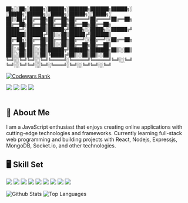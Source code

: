 ```
██╗░░██╗░█████╗░██████╗░███████╗███████╗██████╗░  ░█████╗░██████╗░░█████╗░██████╗░░█████╗░
██║░██╔╝██╔══██╗██╔══██╗██╔════╝██╔════╝██╔══██╗  ██╔══██╗██╔══██╗██╔══██╗██╔══██╗██╔══██╗
█████═╝░███████║██████╦╝█████╗░░█████╗░░██████╔╝  ███████║██████╔╝██║░░██║██████╔╝███████║
██╔═██╗░██╔══██║██╔══██╗██╔══╝░░██╔══╝░░██╔══██╗  ██╔══██║██╔══██╗██║░░██║██╔══██╗██╔══██║
██║░╚██╗██║░░██║██████╦╝███████╗███████╗██║░░██║  ██║░░██║██║░░██║╚█████╔╝██║░░██║██║░░██║
╚═╝░░╚═╝╚═╝░░╚═╝╚═════╝░╚══════╝╚══════╝╚═╝░░╚═╝  ╚═╝░░╚═╝╚═╝░░╚═╝░╚════╝░╚═╝░░╚═╝╚═╝░░╚═╝
```

<a href="https://www.codewars.com/users/kabeer05" target="_blank"><img src="https://www.codewars.com/users/kabeer05/badges/large" alt="Codewars Rank" /></a>

<div>
    <a href="https://www.linkedin.com/in/kabeerarora05/" target="_blank"><img src="https://img.shields.io/badge/linkedin-%230077B5.svg?style=for-the-badge&logo=linkedin&logoColor=white" /></a>
    <a href="https://twitter.com/KabeerArora9" target="_blank"><img src="https://img.shields.io/badge/Twitter-%231DA1F2.svg?style=for-the-badge&logo=Twitter&logoColor=white" /></a>
    <a href="https://stackoverflow.com/users/16839859/mennis" target="_blank"><img src="https://img.shields.io/badge/-Stackoverflow-FE7A16?style=for-the-badge&logo=stack-overflow&logoColor=white" /></a>
    <a href="mailto:kabeerarora05@gmail.com"><img src="https://img.shields.io/badge/Gmail-D14836?style=for-the-badge&logo=gmail&logoColor=white" /></a>
</div>

<br/>

## 🤵 About Me

<p>I am a JavaScript enthusiast that enjoys creating online applications with cutting-edge technologies and frameworks. Currently learning full-stack web programming and building projects with React, Nodejs, Expressjs, MongoDB, Socket.io, and other technologies.</p>

## 🖥️ Skill Set

<div>
    <img src="https://img.shields.io/badge/javascript-%23323330.svg?style=for-the-badge&logo=javascript&logoColor=%23F7DF1E" />
    <img src="https://img.shields.io/badge/typescript-%23007ACC.svg?style=for-the-badge&logo=typescript&logoColor=white" />
    <img src="https://img.shields.io/badge/node.js-6DA55F?style=for-the-badge&logo=node.js&logoColor=white" />
    <img src="https://img.shields.io/badge/express.js-%23404d59.svg?style=for-the-badge&logo=express&logoColor=%2361DAFB" />
    <img src="https://img.shields.io/badge/react-%2320232a.svg?style=for-the-badge&logo=react&logoColor=%2361DAFB" />
    <img src="https://img.shields.io/badge/Next-black?style=for-the-badge&logo=next.js&logoColor=white" />
    <img src="https://img.shields.io/badge/MongoDB-%234ea94b.svg?style=for-the-badge&logo=mongodb&logoColor=white" />
    <img src="https://img.shields.io/badge/redis-%23DD0031.svg?style=for-the-badge&logo=redis&logoColor=white" />
    <img src="https://img.shields.io/badge/Socket.io-black?style=for-the-badge&logo=socket.io&badgeColor=010101" />
</div>

![Github Stats](https://github-readme-stats.vercel.app/api?username=kabeer05&theme=synthwave)
![Top Languages](https://github-readme-stats.vercel.app/api/top-langs?username=kabeer05&theme=synthwave)

